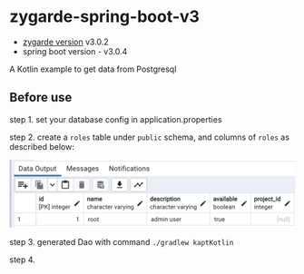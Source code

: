 # zygarde-spring-boot-v3

+ [zygarde version](https://github.com/zygarde-projects/zygarde) v3.0.2
+ spring boot version - v3.0.4

A Kotlin example to get data from Postgresql

## Before use

step 1. set your database config in application.properties

step 2. create a `roles` table under `public` schema, and columns of `roles` as described below:

![img](./roles.png)

step 3. generated Dao with command `./gradlew kaptKotlin`

step 4. 

